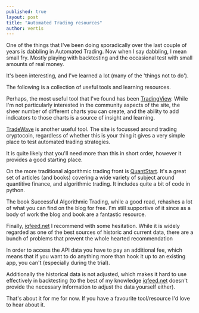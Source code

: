 ```yaml
---
published: true
layout: post
title: "Automated Trading resources"
author: vertis
---
```

One of the things that I've been doing sporadically over the last couple of years is dabbling in Automated Trading. Now when I say dabbling, I mean small fry. Mostly playing with backtesting and the occasional test with small amounts of real money.

It's been interesting, and I've learned a lot (many of the 'things not to do').

The following is a collection of useful tools and learning resources.
<!--more-->
Perhaps, the most useful tool that I've found has been [TradingView](https://tradingview.com). While I'm not particularly interested in the community aspects of the site, the sheer number of different charts you can create, and the ability to add indicators to those charts is a source of insight and learning.

[TradeWave](https://tradewave.net) is another useful tool. The site is focussed around trading cryptocoin, regardless of whether this is your thing it gives a very simple place to test automated trading strategies.

It is quite likely that you'll need more than this in short order, however it provides a good starting place.

On the more traditional algorithmic trading front is [QuantStart](https://quantstart.com). It's a great set of articles (and books) covering a wide variety of subject around quantitive finance, and algorithmic trading. It includes quite a bit of code in python.

The book Successful Algorithmic Trading, while a good read, rehashes a lot of what you can find on the blog for free. I'm still supportive of it since as a body of work the blog and book are a fantastic resource.

Finally, [iqfeed.net](http://iqfeed.net) I recommend with some hesitation. While it is widely regarded as one of the best sources of historic and current data, there are a bunch of problems that prevent the whole hearted recommendation

In order to access the API data you have to pay an additional fee, which means that if you want to do anything more than hook it up to an existing app, you can't (especially during the trial).

Additionally the historical data is not adjusted, which makes it hard to use effectively in backtesting (to the best of my knowledge [iqfeed.net](http://iqfeed.net) doesn't provide the necessary information to adjust the data yourself either).

That's about it for me for now. If you have a favourite tool/resource I'd love to hear about it.

